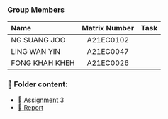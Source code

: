 ### Group Members

| Name                                     | Matrix Number | Task |
| :---------------------------------------- | :-------------: | ------------- |
|NG SUANG JOO        | A21EC0102     |   |
|LING WAN YIN         | A21EC0047     |   |
|FONG KHAH KHEH         | A21EC0026   |     |


### 📂 Folder content:
* [📖 Assignment 3](ass3.ipynb)
* [📖 Report](report.md)
